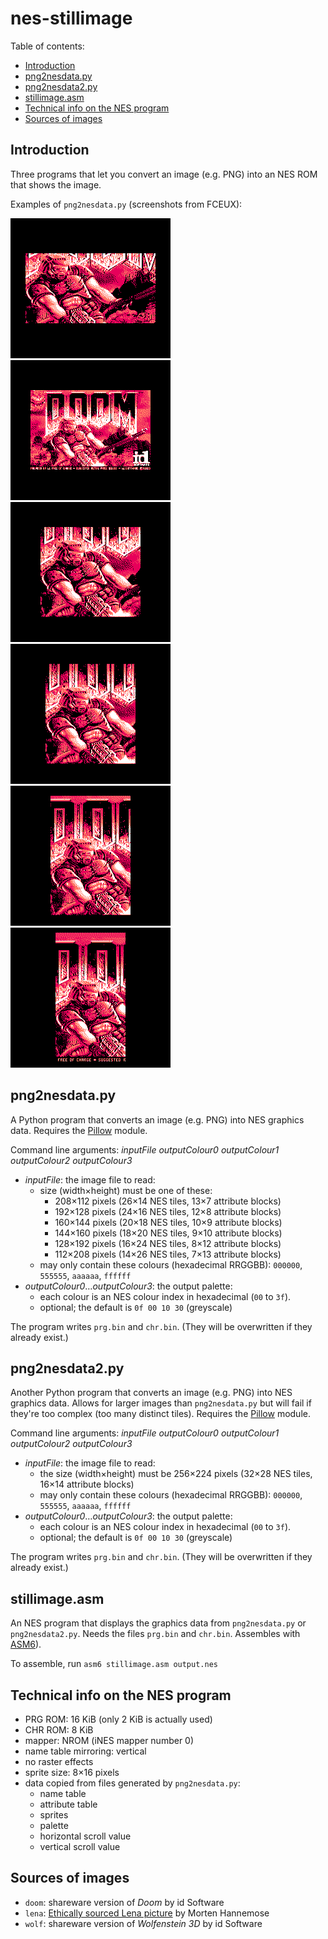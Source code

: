 # nes-stillimage

Table of contents:
* [Introduction](#introduction)
* [png2nesdata.py](#png2nesdatapy)
* [png2nesdata2.py](#png2nesdata2py)
* [stillimage.asm](#stillimageasm)
* [Technical info on the NES program](#technical-info-on-the-nes-program)
* [Sources of images](#sources-of-images)

## Introduction
Three programs that let you convert an image (e.g. PNG) into an NES ROM that shows the image.

Examples of `png2nesdata.py` (screenshots from FCEUX):

![shareware DOS Doom title screen, 26&times;14 tiles](snap-doom-26x14.png)
![shareware DOS Doom title screen, 24&times;16 tiles](snap-doom-24x16.png)
![shareware DOS Doom title screen, 20&times;18 tiles](snap-doom-20x18.png)
![shareware DOS Doom title screen, 18&times;20 tiles](snap-doom-18x20.png)
![shareware DOS Doom title screen, 16&times;24 tiles](snap-doom-16x24.png)
![shareware DOS Doom title screen, 14&times;26 tiles](snap-doom-14x26.png)

## png2nesdata.py
A Python program that converts an image (e.g. PNG) into NES graphics data. Requires the [Pillow](https://python-pillow.org) module.

Command line arguments: *inputFile outputColour0 outputColour1 outputColour2 outputColour3*
* *inputFile*: the image file to read:
  * size (width&times;height) must be one of these:
    * 208&times;112 pixels (26&times;14 NES tiles, 13&times;7 attribute blocks)
    * 192&times;128 pixels (24&times;16 NES tiles, 12&times;8 attribute blocks)
    * 160&times;144 pixels (20&times;18 NES tiles, 10&times;9 attribute blocks)
    * 144&times;160 pixels (18&times;20 NES tiles, 9&times;10 attribute blocks)
    * 128&times;192 pixels (16&times;24 NES tiles, 8&times;12 attribute blocks)
    * 112&times;208 pixels (14&times;26 NES tiles, 7&times;13 attribute blocks)
  * may only contain these colours (hexadecimal RRGGBB): `000000`, `555555`, `aaaaaa`, `ffffff`
* *outputColour0*&hellip;*outputColour3*: the output palette:
  * each colour is an NES colour index in hexadecimal (`00` to `3f`).
  * optional; the default is `0f 00 10 30` (greyscale)

The program writes `prg.bin` and `chr.bin`. (They will be overwritten if they already exist.)

## png2nesdata2.py
Another Python program that converts an image (e.g. PNG) into NES graphics data. Allows for larger images than `png2nesdata.py` but will fail if they're too complex (too many distinct tiles). Requires the [Pillow](https://python-pillow.org) module.

Command line arguments: *inputFile outputColour0 outputColour1 outputColour2 outputColour3*
* *inputFile*: the image file to read:
  * the size (width&times;height) must be 256&times;224 pixels (32&times;28 NES tiles, 16&times;14 attribute blocks)
  * may only contain these colours (hexadecimal RRGGBB): `000000`, `555555`, `aaaaaa`, `ffffff`
* *outputColour0*&hellip;*outputColour3*: the output palette:
  * each colour is an NES colour index in hexadecimal (`00` to `3f`).
  * optional; the default is `0f 00 10 30` (greyscale)

The program writes `prg.bin` and `chr.bin`. (They will be overwritten if they already exist.)

## stillimage.asm
An NES program that displays the graphics data from `png2nesdata.py` or `png2nesdata2.py`. Needs the files `prg.bin` and `chr.bin`. Assembles with [ASM6](https://www.romhacking.net/utilities/674/)).

To assemble, run `asm6 stillimage.asm output.nes`

## Technical info on the NES program
* PRG ROM: 16 KiB (only 2 KiB is actually used)
* CHR ROM: 8 KiB
* mapper: NROM (iNES mapper number 0)
* name table mirroring: vertical
* no raster effects
* sprite size: 8&times;16 pixels
* data copied from files generated by `png2nesdata.py`:
  * name table
  * attribute table
  * sprites
  * palette
  * horizontal scroll value
  * vertical scroll value

## Sources of images
* `doom`: shareware version of *Doom* by id Software
* `lena`: [Ethically sourced Lena picture](https://mortenhannemose.github.io/lena/) by Morten Hannemose
* `wolf`: shareware version of *Wolfenstein 3D* by id Software
